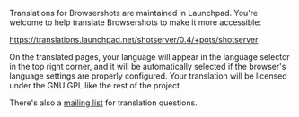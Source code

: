Translations for Browsershots are maintained in Launchpad. You're welcome to help translate Browsershots to make it more accessible:

https://translations.launchpad.net/shotserver/0.4/+pots/shotserver

On the translated pages, your language will appear in the language selector in the top right corner, and it will be automatically selected if the browser's language settings are properly configured. Your translation will be licensed under the GNU GPL like the rest of the project.

There's also a [mailing list](http://lists.browsershots.org/mailman/listinfo/browsershots-i18n) for translation questions.